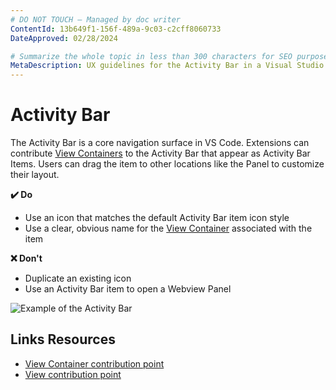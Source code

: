 ```yaml
---
# DO NOT TOUCH — Managed by doc writer
ContentId: 13b649f1-156f-489a-9c03-c2cff8060733
DateApproved: 02/28/2024

# Summarize the whole topic in less than 300 characters for SEO purpose
MetaDescription: UX guidelines for the Activity Bar in a Visual Studio Code extension.
---
```


# Activity Bar

The Activity Bar is a core navigation surface in VS Code. Extensions can contribute [View Containers](/api/ux-guidelines/views#view-containers) to the Activity Bar that appear as Activity Bar Items. Users can drag the item to other locations like the Panel to customize their layout.

**✔️ Do**

- Use an icon that matches the default Activity Bar item icon style
- Use a clear, obvious name for the [View Container](/api/ux-guidelines/views#view-containers) associated with the item

**❌ Don't**

- Duplicate an existing icon
- Use an Activity Bar item to open a Webview Panel

![Example of the Activity Bar](images/examples/activity-bar.png)

## Links Resources

- [View Container contribution point](/api/references/contribution-points#contributes.viewsContainers)
- [View contribution point](/api/references/contribution-points#contributes.views)
